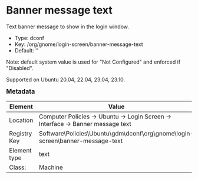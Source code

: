 # Banner message text

Text banner message to show in the login window.

- Type: dconf
- Key: /org/gnome/login-screen/banner-message-text
- Default: ''

Note: default system value is used for "Not Configured" and enforced if "Disabled".

Supported on Ubuntu 20.04, 22.04, 23.04, 23.10.



<span style="font-size: larger;">**Metadata**</span>

| Element      | Value            |
| ---          | ---              |
| Location     | Computer Policies -> Ubuntu -> Login Screen -> Interface -> Banner message text    |
| Registry Key | Software\Policies\Ubuntu\gdm\dconf\org\gnome\login-screen\banner-message-text         |
| Element type | text |
| Class:       | Machine       |
